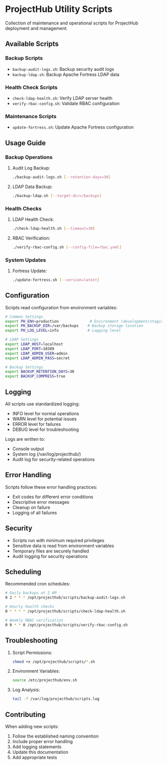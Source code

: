 # ProjectHub Utility Scripts

Collection of maintenance and operational scripts for ProjectHub deployment and management.

## Available Scripts

### Backup Scripts

- `backup-audit-logs.sh`: Backup security audit logs
- `backup-ldap.sh`: Backup Apache Fortress LDAP data

### Health Check Scripts

- `check-ldap-health.sh`: Verify LDAP server health
- `verify-rbac-config.sh`: Validate RBAC configuration

### Maintenance Scripts

- `update-fortress.sh`: Update Apache Fortress configuration

## Usage Guide

### Backup Operations

1. Audit Log Backup:
   ```bash
   ./backup-audit-logs.sh [--retention-days=30]
   ```

2. LDAP Data Backup:
   ```bash
   ./backup-ldap.sh [--target-dir=/backups]
   ```

### Health Checks

1. LDAP Health Check:
   ```bash
   ./check-ldap-health.sh [--timeout=30]
   ```

2. RBAC Verification:
   ```bash
   ./verify-rbac-config.sh [--config-file=rbac.yaml]
   ```

### System Updates

1. Fortress Update:
   ```bash
   ./update-fortress.sh [--version=latest]
   ```

## Configuration

Scripts read configuration from environment variables:

```bash
# Common Settings
export PH_ENV=production              # Environment (development/staging/production)
export PH_BACKUP_DIR=/var/backups    # Backup storage location
export PH_LOG_LEVEL=info             # Logging level

# LDAP Settings
export LDAP_HOST=localhost
export LDAP_PORT=10389
export LDAP_ADMIN_USER=admin
export LDAP_ADMIN_PASS=secret

# Backup Settings
export BACKUP_RETENTION_DAYS=30
export BACKUP_COMPRESS=true
```

## Logging

All scripts use standardized logging:

- INFO level for normal operations
- WARN level for potential issues
- ERROR level for failures
- DEBUG level for troubleshooting

Logs are written to:

- Console output
- System log (/var/log/projecthub/)
- Audit log for security-related operations

## Error Handling

Scripts follow these error handling practices:

- Exit codes for different error conditions
- Descriptive error messages
- Cleanup on failure
- Logging of all failures

## Security

- Scripts run with minimum required privileges
- Sensitive data is read from environment variables
- Temporary files are securely handled
- Audit logging for security operations

## Scheduling

Recommended cron schedules:

```bash
# Daily backups at 2 AM
0 2 * * * /opt/projecthub/scripts/backup-audit-logs.sh

# Hourly health checks
0 * * * * /opt/projecthub/scripts/check-ldap-health.sh

# Weekly RBAC verification
0 0 * * 0 /opt/projecthub/scripts/verify-rbac-config.sh
```

## Troubleshooting

1. Script Permissions:
   ```bash
   chmod +x /opt/projecthub/scripts/*.sh
   ```

2. Environment Variables:
   ```bash
   source /etc/projecthub/env.sh
   ```

3. Log Analysis:
   ```bash
   tail -f /var/log/projecthub/scripts.log
   ```

## Contributing

When adding new scripts:

1. Follow the established naming convention
2. Include proper error handling
3. Add logging statements
4. Update this documentation
5. Add appropriate tests
